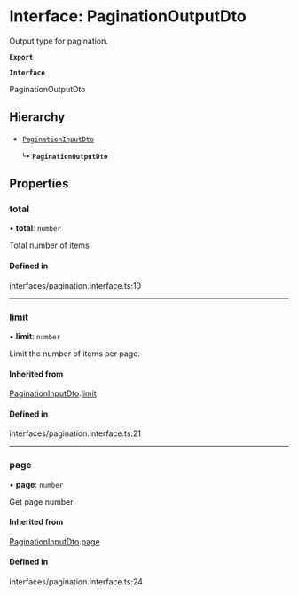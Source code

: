 # Interface: PaginationOutputDto

Output type for pagination.

**`Export`**

**`Interface`**

PaginationOutputDto

## Hierarchy

- [`PaginationInputDto`](PaginationInputDto.md)

  ↳ **`PaginationOutputDto`**

## Properties

### total

• **total**: `number`

Total number of items

#### Defined in

interfaces/pagination.interface.ts:10

---

### limit

• **limit**: `number`

Limit the number of items per page.

#### Inherited from

[PaginationInputDto](PaginationInputDto.md).[limit](PaginationInputDto.md#limit)

#### Defined in

interfaces/pagination.interface.ts:21

---

### page

• **page**: `number`

Get page number

#### Inherited from

[PaginationInputDto](PaginationInputDto.md).[page](PaginationInputDto.md#page)

#### Defined in

interfaces/pagination.interface.ts:24
